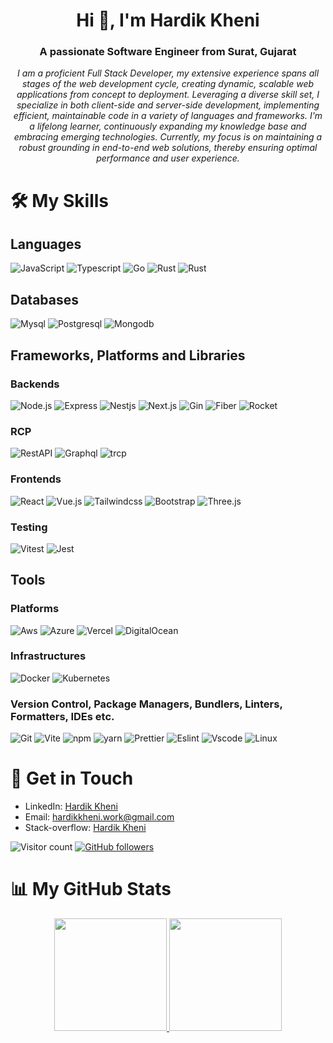 <!-- <p align="center">
  <img src="https://link-to-your-photo-or-a-banner" alt="banner that says your name and your specialization">
</p> -->

<h1 align="center">Hi 👋, I'm Hardik Kheni</h1>
<h3 align="center">A passionate Software Engineer from Surat, Gujarat</h3>

<p align="center"> 
  <i>
    I am a proficient Full Stack Developer, my extensive experience spans all stages of the web development cycle, creating dynamic, scalable web applications from concept to deployment. Leveraging a diverse skill set, I specialize in both client-side and server-side development, implementing efficient, maintainable code in a variety of languages and frameworks. I'm a lifelong learner, continuously expanding my knowledge base and embracing emerging technologies. Currently, my focus is on maintaining a robust grounding in end-to-end web solutions, thereby ensuring optimal performance and user experience.
  </i>
</p>

# 🛠️ My Skills

## Languages
  ![JavaScript](https://img.shields.io/badge/-JavaScript-333333?style=flat&logo=javascript)
  ![Typescript](https://img.shields.io/badge/-Typescript-333333?style=flat&logo=Typescript)
  ![Go](https://img.shields.io/badge/-Go-333333?style=flat&logo=go)
  ![Rust](https://img.shields.io/badge/-Rust-333333?style=flat&logo=java)
  ![Rust](https://img.shields.io/badge/-Rust-333333?style=flat&logo=c++)

## Databases
  ![Mysql](https://img.shields.io/badge/-Mysql-333333?style=flat&logo=mysql)
  ![Postgresql](https://img.shields.io/badge/-Postgresql-333333?style=flat&logo=postgresql)
  ![Mongodb](https://img.shields.io/badge/-Mongodb-333333?style=flat&logo=mongodb)

## Frameworks, Platforms and Libraries

### Backends
  ![Node.js](https://img.shields.io/badge/-Node.js-333333?style=flat&logo=node.js)
  ![Express](https://img.shields.io/badge/-Express-333333?style=flat&logo=express)
  ![Nestjs](https://img.shields.io/badge/-Nestjs-333333?style=flat&logo=nestjs)
  ![Next.js](https://img.shields.io/badge/-Next.js-333333?style=flat&logo=next.js)
  ![Gin](https://img.shields.io/badge/-Gin-333333?style=flat&logo=gin)
  ![Fiber](https://img.shields.io/badge/-Fiber-333333?style=flat&logo=fiber)
  ![Rocket](https://img.shields.io/badge/-Rocket-333333?style=flat&logo=rocket)

### RCP
  ![RestAPI](https://img.shields.io/badge/-RestAPI-333333?style=flat&logo=RestAPI)
  ![Graphql](https://img.shields.io/badge/-Graphql-333333?style=flat&logo=graphql)
  ![trcp](https://img.shields.io/badge/-trcp-333333?style=flat&logo=trcp)

### Frontends
  ![React](https://img.shields.io/badge/-React-333333?style=flat&logo=react)
  ![Vue.js](https://img.shields.io/badge/-Vue.js-333333?style=flat&logo=vue.js)
  ![Tailwindcss](https://img.shields.io/badge/-Tailwind-333333?style=flat&logo=tailwindcss)
  ![Bootstrap](https://img.shields.io/badge/-Bootstrap-333333?style=flat&logo=bootstrap)
  ![Three.js](https://img.shields.io/badge/-Three.js-333333?style=flat&logo=three.js)
  
### Testing
  ![Vitest](https://img.shields.io/badge/-Vitest-333333?style=flat&logo=vitest)
  ![Jest](https://img.shields.io/badge/-Jest-333333?style=flat&logo=jest)

## Tools

### Platforms
  ![Aws](https://img.shields.io/badge/-Aws-333333?style=flat)
  ![Azure](https://img.shields.io/badge/-Azure-333333?style=flat&logo=azure)
  ![Vercel](https://img.shields.io/badge/-vercel-333333?style=flat&logo=vercel)
  ![DigitalOcean](https://img.shields.io/badge/-DigitalOcean-333333?style=flat&logo=DigitalOcean)

### Infrastructures
  ![Docker](https://img.shields.io/badge/-Docker-333333?style=flat&logo=docker)
  ![Kubernetes](https://img.shields.io/badge/-Kubernetes-333333?style=flat&logo=kubernetes)

### Version Control, Package Managers, Bundlers, Linters, Formatters, IDEs etc.
  ![Git](https://img.shields.io/badge/-Git-333333?style=flat&logo=git)
  ![Vite](https://img.shields.io/badge/-Vite-333333?style=flat&logo=vite)
  ![npm](https://img.shields.io/badge/-npm-333333?style=flat&logo=npm)
  ![yarn](https://img.shields.io/badge/-yarn-333333?style=flat&logo=yarn)
  ![Prettier](https://img.shields.io/badge/-Prettier-333333?style=flat&logo=prettier)
  ![Eslint](https://img.shields.io/badge/-Eslint-333333?style=flat&logo=eslint)
  ![Vscode](https://img.shields.io/badge/-Vscode-333333?style=flat&logo=vscode)
  ![Linux](https://img.shields.io/badge/-Linux-333333?style=flat&logo=linux)


<!-- ## 🚀 Some of My Projects

### Project 1 | ![Python](https://img.shields.io/badge/-Python-333333?style=flat&logo=python) ![Django](https://img.shields.io/badge/-Django-333333?style=flat&logo=django)

**[Project Name](link to project)** - A brief description of what the project does.

<p align="center">
  <img src="project-1.gif" alt="project 1 gif">
</p>

### Project 2 | ![React](https://img.shields.io/badge/-React-333333?style=flat&logo=react)

**[Project Name](link to project)** - A brief description of what the project does.

<p align="center">
  <img src="project-2.gif" alt="project 2 gif">
</p> -->

# 💬 Get in Touch 

- LinkedIn: [Hardik Kheni](https://www.linkedin.com/in/hardik-kheni-2313b0165/)
- Email: hardikkheni.work@gmail.com
- Stack-overflow: [Hardik Kheni](https://stackoverflow.com/users/16026649/hardik-kheni)

![Visitor count](https://visitor-badge.laobi.icu/badge?page_id=username.repoName)   [![GitHub followers](https://img.shields.io/github/followers/hardikkheni.svg?style=social&label=Follow)](https://github.com/hardikkheni?tab=followers)

# 📊 My GitHub Stats

<p align="center">
  <a href="https://github.com/hardikkheni">
    <img height="180em" src="https://github-readme-stats-eight-theta.vercel.app/api?username=hardikkheni&show_icons=true&theme=algolia&include_all_commits=true&count_private=true"/>
    <img height="180em" src="https://github-readme-stats-eight-theta.vercel.app/api/top-langs/?username=hardikkheni&layout=compact&langs_count=8&theme=algolia"/>
  </a>
</p>
